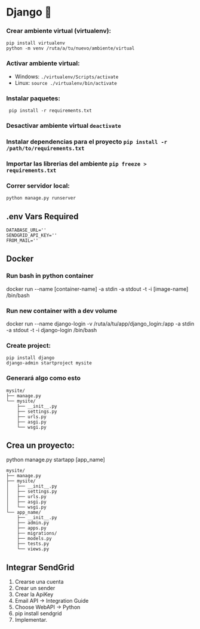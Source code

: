# Django :snake:
### Crear ambiente virtual (virtualenv):
    pip install virtualenv
    python -m venv /ruta/a/tu/nuevo/ambiente/virtual
### Activar ambiente virtual:
- Windows: `./virtualenv/Scripts/activate`
- Linux: `source ./virtualenv/bin/activate`
### Instalar paquetes:
``` pip install -r requirements.txt```
### Desactivar ambiente virtual ```deactivate```

### Instalar dependencias para el proyecto `pip install -r /path/to/requirements.txt`
### Importar las librerias del ambiente ```pip freeze > requirements.txt``` 
### Correr servidor local: 
    python manage.py runserver

## .env Vars Required
```
DATABASE_URL=''
SENDGRID_API_KEY=''
FROM_MAIL=''
```
## Docker
### Run bash in python container
 docker run --name [container-name] -a stdin -a stdout -t -i [image-name] /bin/bash

 ### Run new container with a dev volume
 docker run --name django-login -v /ruta/a/tu/app/django_login:/app -a stdin -a stdout -t -i django-login /bin/bash
    
### Create project: 
    pip install django
    django-admin startproject mysite

### Generará algo como esto
```
mysite/
├── manage.py
└── mysite/
    ├── __init__.py
    ├── settings.py
    ├── urls.py
    ├── asgi.py
    └── wsgi.py
```


## Crea un proyecto:
python manage.py startapp [app_name]
```
mysite/
├── manage.py
├── mysite/
│   ├── __init__.py
│   ├── settings.py
│   ├── urls.py
│   ├── asgi.py
│   └── wsgi.py
└── app_name/
    ├── __init__.py
    ├── admin.py
    ├── apps.py
    ├── migrations/
    ├── models.py
    ├── tests.py
    └── views.py
```

## Integrar SendGrid
1. Crearse una cuenta
2. Crear un sender
3. Crear la ApiKey
4. Email API -> Integration Guide
5. Choose WebAPI -> Python
6. pip install sendgrid
7. Implementar.
